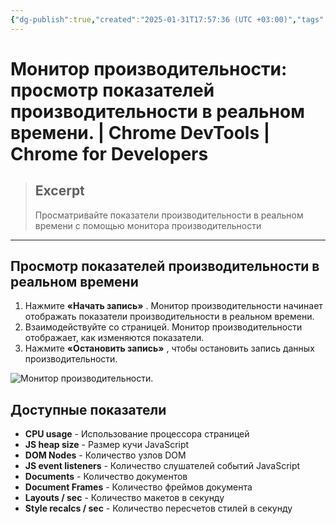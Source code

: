 ```yaml
---
{"dg-publish":true,"created":"2025-01-31T17:57:36 (UTC +03:00)","tags":[],"source":"https://developer.chrome.com/docs/devtools/performance-monitor?hl=ru","author":"Jecelyn Yeen","permalink":"/projects/extentions/dev-tools/performance-monitor/","dgPassFrontmatter":true}
---
```



# Монитор производительности: просмотр показателей производительности в реальном времени.  |  Chrome DevTools  |  Chrome for Developers

> ## Excerpt
> Просматривайте показатели производительности в реальном времени с помощью монитора производительности

---

## Просмотр показателей производительности в реальном времени

1.  Нажмите **«Начать запись»** . Монитор производительности начинает отображать показатели производительности в реальном времени.
2.  Взаимодействуйте со страницей. Монитор производительности отображает, как изменяются показатели.
3.  Нажмите **«Остановить запись»** , чтобы остановить запись данных производительности.

![Монитор производительности.](https://developer.chrome.com/static/docs/devtools/performance-monitor/image/performance-monitor-1.png?hl=ru)

## Доступные показатели

- **CPU usage** - Использование процессора страницей
- **JS heap size** - Размер кучи JavaScript
- **DOM Nodes** - Количество узлов DOM
- **JS event listeners** - Количество слушателей событий JavaScript
- **Documents** - Количество документов
- **Document Frames** - Количество фреймов документа
- **Layouts / sec** - Количество макетов в секунду
- **Style recalcs / sec** - Количество пересчетов стилей в секунду 